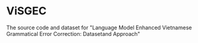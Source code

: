# ViSGEC

The source code and dataset for "Language Model Enhanced Vietnamese Grammatical Error Correction: Datasetand Approach"

